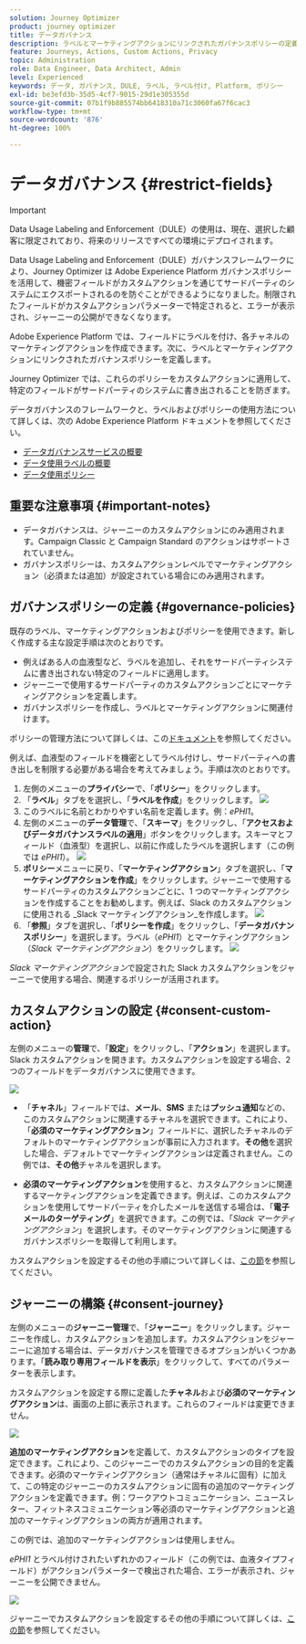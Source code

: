 ```yaml
---
solution: Journey Optimizer
product: journey optimizer
title: データガバナンス
description: ラベルとマーケティングアクションにリンクされたガバナンスポリシーの定義
feature: Journeys, Actions, Custom Actions, Privacy
topic: Administration
role: Data Engineer, Data Architect, Admin
level: Experienced
keywords: データ, ガバナンス, DULE, ラベル, ラベル付け, Platform, ポリシー
exl-id: be3efd3b-35d5-4cf7-9015-29d1e305355d
source-git-commit: 07b1f9b885574bb6418310a71c3060fa67f6cac3
workflow-type: tm+mt
source-wordcount: '876'
ht-degree: 100%

---
```


# データガバナンス {#restrict-fields}


>[!IMPORTANT]
>
>Data Usage Labeling and Enforcement（DULE）の使用は、現在、選択した顧客に限定されており、将来のリリースですべての環境にデプロイされます。

Data Usage Labeling and Enforcement（DULE）ガバナンスフレームワークにより、Journey Optimizer は Adobe Experience Platform ガバナンスポリシーを活用して、機密フィールドがカスタムアクションを通じてサードパーティのシステムにエクスポートされるのを防ぐことができるようになりました。制限されたフィールドがカスタムアクションパラメーターで特定されると、エラーが表示され、ジャーニーの公開ができなくなります。

Adobe Experience Platform では、フィールドにラベルを付け、各チャネルのマーケティングアクションを作成できます。次に、ラベルとマーケティングアクションにリンクされたガバナンスポリシーを定義します。

Journey Optimizer では、これらのポリシーをカスタムアクションに適用して、特定のフィールドがサードパーティのシステムに書き出されることを防ぎます。

データガバナンスのフレームワークと、ラベルおよびポリシーの使用方法について詳しくは、次の Adobe Experience Platform ドキュメントを参照してください。

* [データガバナンスサービスの概要](https://experienceleague.adobe.com/docs/experience-platform/data-governance/home.html?lang=ja)
* [データ使用ラベルの概要](https://experienceleague.adobe.com/docs/experience-platform/data-governance/labels/overview.html?lang=ja)
* [データ使用ポリシー](https://experienceleague.adobe.com/docs/experience-platform/data-governance/policies/overview.html?lang=ja)

## 重要な注意事項 {#important-notes}

* データガバナンスは、ジャーニーのカスタムアクションにのみ適用されます。Campaign Classic と Campaign Standard のアクションはサポートされていません。
* ガバナンスポリシーは、カスタムアクションレベルでマーケティングアクション（必須または追加）が設定されている場合にのみ適用されます。

## ガバナンスポリシーの定義 {#governance-policies}

既存のラベル、マーケティングアクションおよびポリシーを使用できます。新しく作成する主な設定手順は次のとおりです。

* 例えばある人の血液型など、ラベルを追加し、それをサードパーティシステムに書き出されない特定のフィールドに適用します。
* ジャーニーで使用するサードパーティのカスタムアクションごとにマーケティングアクションを定義します。
* ガバナンスポリシーを作成し、ラベルとマーケティングアクションに関連付けます。

ポリシーの管理方法について詳しくは、この[ドキュメント](https://experienceleague.adobe.com/docs/experience-platform/data-governance/policies/user-guide.html?lang=ja#consent-policy)を参照してください。

例えば、血液型のフィールドを機密としてラベル付けし、サードパーティへの書き出しを制限する必要がある場合を考えてみましょう。手順は次のとおりです。

1. 左側のメニューの&#x200B;**プライバシー**&#x200B;で、「**ポリシー**」をクリックします。
1. 「**ラベル**」タブをを選択し、「**ラベルを作成**」をクリックします。
   ![](assets/action-privacy1.png)
1. このラベルに名前とわかりやすい名前を定義します。例：_ePHI1_。
1. 左側のメニューの&#x200B;**データ管理**&#x200B;で、「**スキーマ**」をクリックし、「**アクセスおよびデータガバナンスラベルの適用**」ボタンをクリックします。スキーマとフィールド（血液型）を選択し、以前に作成したラベルを選択します（この例では _ePHI1_）。
   ![](assets/action-privacy3.png)
1. **ポリシー**&#x200B;メニューに戻り、「**マーケティングアクション**」タブを選択し、「**マーケティングアクションを作成**」をクリックします。ジャーニーで使用するサードパーティのカスタムアクションごとに、1 つのマーケティングアクションを作成することをお勧めします。例えば、Slack のカスタムアクションに使用される _Slack マーケティングアクション_を作成します。
   ![](assets/action-privacy4.png)
1. 「**参照**」タブを選択し、「**ポリシーを作成**」をクリックし、「**データガバナンスポリシー**」を選択します。ラベル（_ePHI1_）とマーケティングアクション（_Slack マーケティングアクション_）をクリックします。
   ![](assets/action-privacy5.png)

_Slack マーケティングアクション_&#x200B;で設定された Slack カスタムアクションをジャーニーで使用する場合、関連するポリシーが活用されます。

## カスタムアクションの設定 {#consent-custom-action}

左側のメニューの&#x200B;**管理**&#x200B;で、「**設定**」をクリックし、「**アクション**」を選択します。Slack カスタムアクションを開きます。カスタムアクションを設定する場合、2 つのフィールドをデータガバナンスに使用できます。

![](assets/action-privacy6.png)

* 「**チャネル**」フィールドでは、**メール**、**SMS** または&#x200B;**プッシュ通知**&#x200B;などの、このカスタムアクションに関連するチャネルを選択できます。これにより、「**必須のマーケティングアクション**」フィールドに、選択したチャネルのデフォルトのマーケティングアクションが事前に入力されます。**その他**&#x200B;を選択した場合、デフォルトでマーケティングアクションは定義されません。この例では、**その他**&#x200B;チャネルを選択します。

* **必須のマーケティングアクション**&#x200B;を使用すると、カスタムアクションに関連するマーケティングアクションを定義できます。例えば、このカスタムアクションを使用してサードパーティを介したメールを送信する場合は、「**電子メールのターゲティング**」を選択できます。この例では、「_Slack マーケティングアクション_」を選択します。そのマーケティングアクションに関連するガバナンスポリシーを取得して利用します。

カスタムアクションを設定するその他の手順について詳しくは、[この節](../action/about-custom-action-configuration.md#consent-management)を参照してください。

## ジャーニーの構築 {#consent-journey}

左側のメニューの&#x200B;**ジャーニー管理**&#x200B;で、「**ジャーニー**」をクリックします。ジャーニーを作成し、カスタムアクションを追加します。カスタムアクションをジャーニーに追加する場合は、データガバナンスを管理できるオプションがいくつかあります。「**読み取り専用フィールドを表示**」をクリックして、すべてのパラメーターを表示します。

カスタムアクションを設定する際に定義した&#x200B;**チャネル**&#x200B;および&#x200B;**必須のマーケティングアクション**&#x200B;は、画面の上部に表示されます。これらのフィールドは変更できません。

![](assets/action-privacy7.png)

**追加のマーケティングアクション**&#x200B;を定義して、カスタムアクションのタイプを設定できます。これにより、このジャーニーでのカスタムアクションの目的を定義できます。必須のマーケティングアクション（通常はチャネルに固有）に加えて、この特定のジャーニーのカスタムアクションに固有の追加のマーケティングアクションを定義できます。例：ワークアウトコミュニケーション、ニュースレター、フィットネスコミュニケーション等必須のマーケティングアクションと追加のマーケティングアクションの両方が適用されます。

この例では、追加のマーケティングアクションは使用しません。

_ePHI1_ とラベル付けされたいずれかのフィールド（この例では、血液タイプフィールド）がアクションパラメーターで検出された場合、エラーが表示され、ジャーニーを公開できません。

![](assets/action-privacy8.png)

ジャーニーでカスタムアクションを設定するその他の手順について詳しくは、[この節](../building-journeys/using-custom-actions.md)を参照してください。
